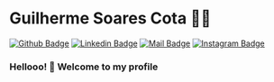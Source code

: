 # Guilherme Soares Cota :man_technologist:

[![Github Badge](https://img.shields.io/badge/-Github-000?style=flat-square&logo=Github&logoColor=white&link=https://github.com/lucasgdb)](https://github.com/guiscota)
[![Linkedin Badge](https://img.shields.io/badge/-LinkedIn-blue?style=flat-square&logo=Linkedin&logoColor=white&link=https://www.linkedin.com/in/guiscota/)](https://www.linkedin.com/in/rebeccamanzi/)
[![Mail Badge](https://img.shields.io/badge/-Gmail-c14438?style=flat-square&logo=Gmail&logoColor=white&link=mailto:guilhermesoares.tech)](mailto:guilhermesoares.tech)
[![Instagram Badge](https://img.shields.io/badge/-Instagram-C13584?style=flat-square&labelColor=C13584&logo=instagram&logoColor=white&link=https://www.instagram.com/guiscota/)](https://www.instagram.com/guiscota/)

### Hellooo! 👋 Welcome to my profile
